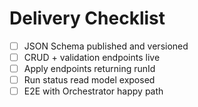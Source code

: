 
# Delivery Checklist

- [ ] JSON Schema published and versioned
- [ ] CRUD + validation endpoints live
- [ ] Apply endpoints returning runId
- [ ] Run status read model exposed
- [ ] E2E with Orchestrator happy path
